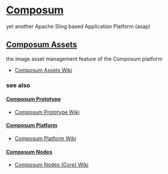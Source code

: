 # [Composum](https://ist-software.atlassian.net/wiki/display/CMP/Composum)

yet another Apache Sling based Application Platform (asap)

## [Composum Assets](https://ist-software.atlassian.net/wiki/display/CMP/Composum+Assets)

the image asset management feature of the Composum platform

* [Composum Assets Wiki](https://ist-software.atlassian.net/wiki/display/CMP/Composum+Assets)

### see also

#### [Composum Prototype](https://github.com/ist-dresden/composum-prototype)

* [Composum Prototype Wiki](https://ist-software.atlassian.net/wiki/display/CMP/Composum+Prototype)

#### [Composum Platform](https://github.com/ist-dresden/composum-platform)

* [Composum Platform Wiki](https://ist-software.atlassian.net/wiki/display/CMP/Composum+Platform)

#### [Composum Nodes](https://github.com/ist-dresden/composum)

* [Composum Nodes (Core) Wiki](https://ist-software.atlassian.net/wiki/display/CMP/Composum+Nodes)
